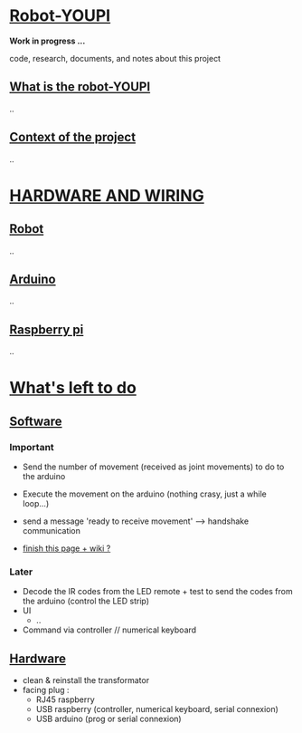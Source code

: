 # <ins>**Robot-YOUPI**</ins>
**Work in progress ...**

code, research, documents, and notes about this project



## <ins>What is the robot-YOUPI</ins>
..

## <ins>Context of the project</ins>
..

# <ins>**HARDWARE AND WIRING**</ins>
## <ins>Robot</ins>
..

## <ins>Arduino</ins>
..

## <ins>Raspberry pi</ins>
..


# <ins>**What's left to do**</ins>
## <ins>Software</ins>

### Important
- Send the number of movement (received as joint movements) to do to the arduino
- Execute the movement on the arduino (nothing crasy, just a while loop...)
- send a message 'ready to receive movement' --> handshake communication

- <ins>finish this page + wiki ?</ins>

### Later
- Decode the IR codes from the LED remote + test to send the codes from the arduino (control the LED strip)
- UI
  - ..
- Command via controller // numerical keyboard

## <ins>Hardware</ins>
- clean & reinstall the transformator
- facing plug :
  - RJ45 raspberry
  - USB raspberry (controller, numerical keyboard, serial connexion)
  - USB arduino (prog or serial connexion)